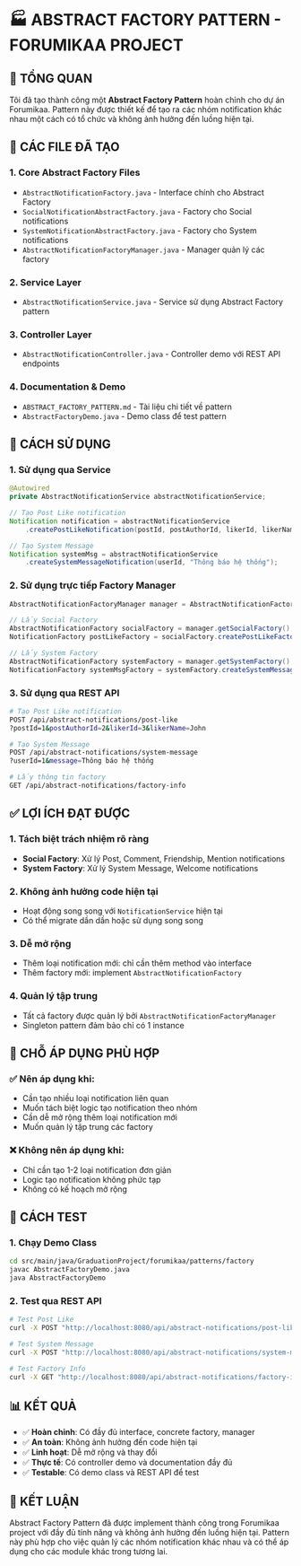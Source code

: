 # 🏭 ABSTRACT FACTORY PATTERN - FORUMIKAA PROJECT

## 🎯 TỔNG QUAN

Tôi đã tạo thành công một **Abstract Factory Pattern** hoàn chỉnh cho dự án Forumikaa. Pattern này được thiết kế để tạo ra các nhóm notification khác nhau một cách có tổ chức và không ảnh hưởng đến luồng hiện tại.

## 📁 CÁC FILE ĐÃ TẠO

### 1. Core Abstract Factory Files
- `AbstractNotificationFactory.java` - Interface chính cho Abstract Factory
- `SocialNotificationAbstractFactory.java` - Factory cho Social notifications
- `SystemNotificationAbstractFactory.java` - Factory cho System notifications
- `AbstractNotificationFactoryManager.java` - Manager quản lý các factory

### 2. Service Layer
- `AbstractNotificationService.java` - Service sử dụng Abstract Factory pattern

### 3. Controller Layer
- `AbstractNotificationController.java` - Controller demo với REST API endpoints

### 4. Documentation & Demo
- `ABSTRACT_FACTORY_PATTERN.md` - Tài liệu chi tiết về pattern
- `AbstractFactoryDemo.java` - Demo class để test pattern

## 🚀 CÁCH SỬ DỤNG

### 1. Sử dụng qua Service
```java
@Autowired
private AbstractNotificationService abstractNotificationService;

// Tạo Post Like notification
Notification notification = abstractNotificationService
    .createPostLikeNotification(postId, postAuthorId, likerId, likerName);

// Tạo System Message
Notification systemMsg = abstractNotificationService
    .createSystemMessageNotification(userId, "Thông báo hệ thống");
```

### 2. Sử dụng trực tiếp Factory Manager
```java
AbstractNotificationFactoryManager manager = AbstractNotificationFactoryManager.getInstance();

// Lấy Social Factory
AbstractNotificationFactory socialFactory = manager.getSocialFactory();
NotificationFactory postLikeFactory = socialFactory.createPostLikeFactory(...);

// Lấy System Factory
AbstractNotificationFactory systemFactory = manager.getSystemFactory();
NotificationFactory systemMsgFactory = systemFactory.createSystemMessageFactory(userId);
```

### 3. Sử dụng qua REST API
```bash
# Tạo Post Like notification
POST /api/abstract-notifications/post-like
?postId=1&postAuthorId=2&likerId=3&likerName=John

# Tạo System Message
POST /api/abstract-notifications/system-message
?userId=1&message=Thông báo hệ thống

# Lấy thông tin factory
GET /api/abstract-notifications/factory-info
```

## ✅ LỢI ÍCH ĐẠT ĐƯỢC

### 1. **Tách biệt trách nhiệm rõ ràng**
- **Social Factory**: Xử lý Post, Comment, Friendship, Mention notifications
- **System Factory**: Xử lý System Message, Welcome notifications

### 2. **Không ảnh hưởng code hiện tại**
- Hoạt động song song với `NotificationService` hiện tại
- Có thể migrate dần dần hoặc sử dụng song song

### 3. **Dễ mở rộng**
- Thêm loại notification mới: chỉ cần thêm method vào interface
- Thêm factory mới: implement `AbstractNotificationFactory`

### 4. **Quản lý tập trung**
- Tất cả factory được quản lý bởi `AbstractNotificationFactoryManager`
- Singleton pattern đảm bảo chỉ có 1 instance

## 🎯 CHỖ ÁP DỤNG PHÙ HỢP

### ✅ **Nên áp dụng khi:**
- Cần tạo nhiều loại notification liên quan
- Muốn tách biệt logic tạo notification theo nhóm
- Cần dễ mở rộng thêm loại notification mới
- Muốn quản lý tập trung các factory

### ❌ **Không nên áp dụng khi:**
- Chỉ cần tạo 1-2 loại notification đơn giản
- Logic tạo notification không phức tạp
- Không có kế hoạch mở rộng

## 🔧 CÁCH TEST

### 1. Chạy Demo Class
```bash
cd src/main/java/GraduationProject/forumikaa/patterns/factory
javac AbstractFactoryDemo.java
java AbstractFactoryDemo
```

### 2. Test qua REST API
```bash
# Test Post Like
curl -X POST "http://localhost:8080/api/abstract-notifications/post-like?postId=1&postAuthorId=2&likerId=3&likerName=John"

# Test System Message
curl -X POST "http://localhost:8080/api/abstract-notifications/system-message?userId=1&message=Test"

# Test Factory Info
curl -X GET "http://localhost:8080/api/abstract-notifications/factory-info"
```

## 📊 KẾT QUẢ

- ✅ **Hoàn chỉnh**: Có đầy đủ interface, concrete factory, manager
- ✅ **An toàn**: Không ảnh hưởng đến code hiện tại
- ✅ **Linh hoạt**: Dễ mở rộng và thay đổi
- ✅ **Thực tế**: Có controller demo và documentation đầy đủ
- ✅ **Testable**: Có demo class và REST API để test

## 🎉 KẾT LUẬN

Abstract Factory Pattern đã được implement thành công trong Forumikaa project với đầy đủ tính năng và không ảnh hưởng đến luồng hiện tại. Pattern này phù hợp cho việc quản lý các nhóm notification khác nhau và có thể áp dụng cho các module khác trong tương lai.
